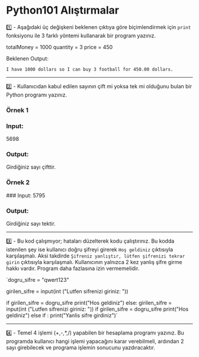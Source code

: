 # Python101 Alıştırmalar


1️⃣ - Aşağıdaki üç değişkeni beklenen çıktıya göre biçimlendirmek için `print` fonksiyonu ile 3 farklı yöntemi kullanarak bir program yazınız.

totalMoney = 1000
quantity = 3
price = 450

Beklenen Output:

`I have 1000 dollars so I can buy 3 football for 450.00 dollars.`


---


2️⃣ - Kullanıcıdan kabul edilen sayının çift mi yoksa tek mi olduğunu bulan bir Python programı yazınız.

### Örnek 1

### Input: 
5698

### Output:
 Girdiğiniz sayı çifttir. 

### Örnek 2

### Input: 
5795

### Output:
 Girdiğiniz sayı tektir. 


---


3️⃣ - Bu kod çalışmıyor; hataları düzelterek kodu çalıştırınız. Bu kodda istenilen şey ise kullanıcı doğru şifreyi girerek `Hoş geldiniz` çıktısıyla karşılaşmalı. Aksi takdirde `Şifreniz yanlıştır, lütfen şifrenizi tekrar girin` çıktısıyla karşılaşmalı. Kullanıcının yalnızca 2 kez yanlış şifre girme hakkı vardır. Program daha fazlasına izin vermemelidir.

`dogru_sifre = "qwert123"

girilen_sifre = input(int ("Lutfen sifrenizi giriniz: "))

if girilen_sifre = dogru_sifre
    print("Hos geldiniz")
else:
    girilen_sifre = input(int ("Lutfen sifrenizi giriniz: "))
    if girilen_sifre = dogru_sifre
        print("Hos geldiniz")
    else if :
        print("Yanlis sifre girdiniz")`


---


4️⃣ - Temel 4 işlemi (+,-,*,/) yapabilen bir hesaplama programı yazınız. Bu programda kullanıcı hangi işlemi yapacağını karar verebilmeli, ardından 2 sayı girebilecek ve programa işlemin sonucunu yazdıracaktır.
